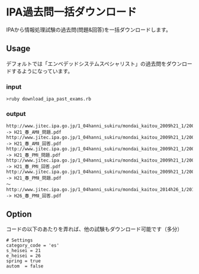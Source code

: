 IPA過去問一括ダウンロード
==========

IPAから情報処理試験の過去問(問題&回答)を一括ダウンロードします。

## Usage
デフォルトでは「エンベデッドシステムスペシャリスト」の過去問をダウンロードするようになっています。

### input

    >ruby download_ipa_past_exams.rb

### output

    http://www.jitec.ipa.go.jp/1_04hanni_sukiru/mondai_kaitou_2009h21_1/2009h21h_es_am2_qs.pdf -> H21_春_AMⅡ_問題.pdf
    http://www.jitec.ipa.go.jp/1_04hanni_sukiru/mondai_kaitou_2009h21_1/2009h21h_es_am2_ans.pdf -> H21_春_AMⅡ_回答.pdf
    http://www.jitec.ipa.go.jp/1_04hanni_sukiru/mondai_kaitou_2009h21_1/2009h21h_es_pm1_qs.pdf -> H21_春_PMⅠ_問題.pdf
    http://www.jitec.ipa.go.jp/1_04hanni_sukiru/mondai_kaitou_2009h21_1/2009h21h_es_pm1_ans.pdf -> H21_春_PMⅠ_回答.pdf
    http://www.jitec.ipa.go.jp/1_04hanni_sukiru/mondai_kaitou_2009h21_1/2009h21h_es_pm2_qs.pdf -> H21_春_PMⅡ_問題.pdf
    ～
    http://www.jitec.ipa.go.jp/1_04hanni_sukiru/mondai_kaitou_2014h26_1/2014h26h_es_pm2_ans.pdf -> H26_春_PMⅡ_回答.pdf

## Option

コードの以下のあたりを弄れば、他の試験もダウンロード可能です（多分）

    # Settings
    category_code = 'es'
    s_heisei = 21
    e_heisei = 26
    spring = true
    autom  = false

